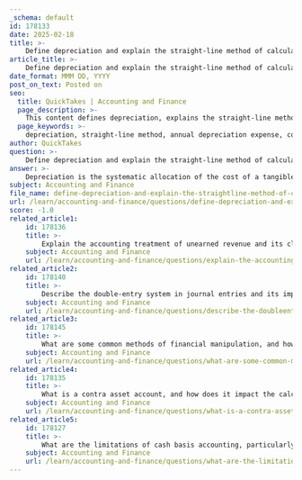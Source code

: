 ```yaml
---
_schema: default
id: 178133
date: 2025-02-18
title: >-
    Define depreciation and explain the straight-line method of calculating it.
article_title: >-
    Define depreciation and explain the straight-line method of calculating it.
date_format: MMM DD, YYYY
post_on_text: Posted on
seo:
  title: QuickTakes | Accounting and Finance
  page_description: >-
    This content defines depreciation, explains the straight-line method for calculating annual depreciation expense, provides an example calculation, and discusses accumulated depreciation in financial reporting.
  page_keywords: >-
    depreciation, straight-line method, annual depreciation expense, cost of asset, salvage value, useful life, accumulated depreciation, accounting, financial statements, asset valuation
author: QuickTakes
question: >-
    Define depreciation and explain the straight-line method of calculating it.
answer: >-
    Depreciation is the systematic allocation of the cost of a tangible asset over its useful life. This accounting method reflects the wear and tear of an asset over time, allowing businesses to match the cost of the asset with the revenues it generates. \n\n### Straight-Line Method of Depreciation\n\nThe straight-line method is one of the simplest and most commonly used methods for calculating depreciation. Under this method, the annual depreciation expense is calculated by taking the cost of the asset, subtracting its estimated salvage value (the value at the end of its useful life), and dividing the result by the asset's useful life in years. The formula for straight-line depreciation can be expressed as:\n\n$$\n\text{Annual Depreciation Expense} = \frac{\text{Cost of Asset} - \text{Salvage Value}}{\text{Useful Life}}\n$$\n\n#### Example Calculation\n\nFor instance, if a company purchases equipment for $26,000 with a useful life of 5 years and an estimated salvage value of $8,000, the annual depreciation expense would be calculated as follows:\n\n1. **Cost of Asset**: $26,000\n2. **Salvage Value**: $8,000\n3. **Useful Life**: 5 years\n\nUsing the formula:\n\n$$\n\text{Annual Depreciation Expense} = \frac{26,000 - 8,000}{5} = \frac{18,000}{5} = 3,600\n$$\n\nThus, the company would record an annual depreciation expense of $3,600 for the equipment over its useful life.\n\n### Accumulated Depreciation\n\nAs depreciation is recorded each year, it accumulates in a contra asset account known as accumulated depreciation. This account reflects the total amount of depreciation expense that has been recognized against the asset since its acquisition. For example, after three years, the accumulated depreciation for the equipment in the example above would be:\n\n$$\n\text{Accumulated Depreciation} = 3 \times 3,600 = 10,800\n$$\n\nThis accumulated depreciation reduces the book value of the asset on the balance sheet, providing a more accurate representation of its current value.
subject: Accounting and Finance
file_name: define-depreciation-and-explain-the-straightline-method-of-calculating-it.md
url: /learn/accounting-and-finance/questions/define-depreciation-and-explain-the-straightline-method-of-calculating-it
score: -1.0
related_article1:
    id: 178136
    title: >-
        Explain the accounting treatment of unearned revenue and its classification as a liability.
    subject: Accounting and Finance
    url: /learn/accounting-and-finance/questions/explain-the-accounting-treatment-of-unearned-revenue-and-its-classification-as-a-liability
related_article2:
    id: 178140
    title: >-
        Describe the double-entry system in journal entries and its importance for financial reporting.
    subject: Accounting and Finance
    url: /learn/accounting-and-finance/questions/describe-the-doubleentry-system-in-journal-entries-and-its-importance-for-financial-reporting
related_article3:
    id: 178145
    title: >-
        What are some common methods of financial manipulation, and how can internal controls prevent them?
    subject: Accounting and Finance
    url: /learn/accounting-and-finance/questions/what-are-some-common-methods-of-financial-manipulation-and-how-can-internal-controls-prevent-them
related_article4:
    id: 178135
    title: >-
        What is a contra asset account, and how does it impact the calculation of an asset's book value?
    subject: Accounting and Finance
    url: /learn/accounting-and-finance/questions/what-is-a-contra-asset-account-and-how-does-it-impact-the-calculation-of-an-assets-book-value
related_article5:
    id: 178127
    title: >-
        What are the limitations of cash basis accounting, particularly for large companies?
    subject: Accounting and Finance
    url: /learn/accounting-and-finance/questions/what-are-the-limitations-of-cash-basis-accounting-particularly-for-large-companies
---
```


&nbsp;